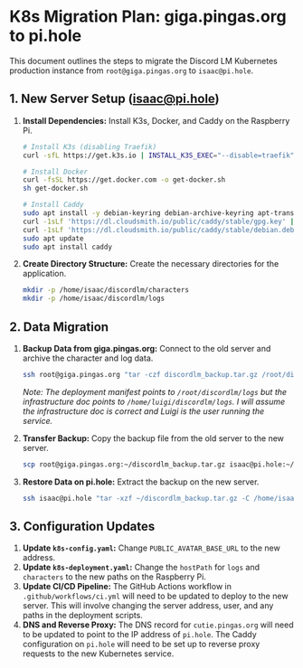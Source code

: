 # K8s Migration Plan: giga.pingas.org to pi.hole

This document outlines the steps to migrate the Discord LM Kubernetes production instance from `root@giga.pingas.org` to `isaac@pi.hole`.

## 1. New Server Setup (isaac@pi.hole)

1.  **Install Dependencies:** Install K3s, Docker, and Caddy on the Raspberry Pi.
    ```bash
    # Install K3s (disabling Traefik)
    curl -sfL https://get.k3s.io | INSTALL_K3S_EXEC="--disable=traefik" sh -s -

    # Install Docker
    curl -fsSL https://get.docker.com -o get-docker.sh
    sh get-docker.sh

    # Install Caddy
    sudo apt install -y debian-keyring debian-archive-keyring apt-transport-https
    curl -1sLf 'https://dl.cloudsmith.io/public/caddy/stable/gpg.key' | sudo gpg --dearmor -o /usr/share/keyrings/caddy-stable-archive-keyring.gpg
    curl -1sLf 'https://dl.cloudsmith.io/public/caddy/stable/debian.deb.txt' | sudo tee /etc/apt/sources.list.d/caddy-stable.list
    sudo apt update
    sudo apt install caddy
    ```

2.  **Create Directory Structure:** Create the necessary directories for the application.
    ```bash
    mkdir -p /home/isaac/discordlm/characters
    mkdir -p /home/isaac/discordlm/logs
    ```

## 2. Data Migration

1.  **Backup Data from giga.pingas.org:** Connect to the old server and archive the character and log data.
    ```bash
    ssh root@giga.pingas.org "tar -czf discordlm_backup.tar.gz /root/discordlm/characters /home/luigi/discordlm/logs"
    ```
    *Note: The deployment manifest points to `/root/discordlm/logs` but the infrastructure doc points to `/home/luigi/discordlm/logs`. I will assume the infrastructure doc is correct and Luigi is the user running the service.*

2.  **Transfer Backup:** Copy the backup file from the old server to the new server.
    ```bash
    scp root@giga.pingas.org:~/discordlm_backup.tar.gz isaac@pi.hole:~/
    ```

3.  **Restore Data on pi.hole:** Extract the backup on the new server.
    ```bash
    ssh isaac@pi.hole "tar -xzf ~/discordlm_backup.tar.gz -C /home/isaac/discordlm/"
    ```

## 3. Configuration Updates

1.  **Update `k8s-config.yaml`:** Change `PUBLIC_AVATAR_BASE_URL` to the new address.
2.  **Update `k8s-deployment.yaml`:** Change the `hostPath` for `logs` and `characters` to the new paths on the Raspberry Pi.
3.  **Update CI/CD Pipeline:** The GitHub Actions workflow in `.github/workflows/ci.yml` will need to be updated to deploy to the new server. This will involve changing the server address, user, and any paths in the deployment scripts.
4.  **DNS and Reverse Proxy:** The DNS record for `cutie.pingas.org` will need to be updated to point to the IP address of `pi.hole`. The Caddy configuration on `pi.hole` will need to be set up to reverse proxy requests to the new Kubernetes service.
